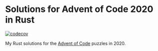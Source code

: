 # Solutions for Advent of Code 2020 in Rust

[![codecov](https://codecov.io/gh/ssiegler/advent-of-code-2020/branch/main/graph/badge.svg?token=2A4CU53LQ4)](https://codecov.io/gh/ssiegler/advent-of-code-2020)

My Rust solutions for the [Advent of Code] puzzles in 2020.

[Advent of Code]: <https://adventofcode.com/> 
